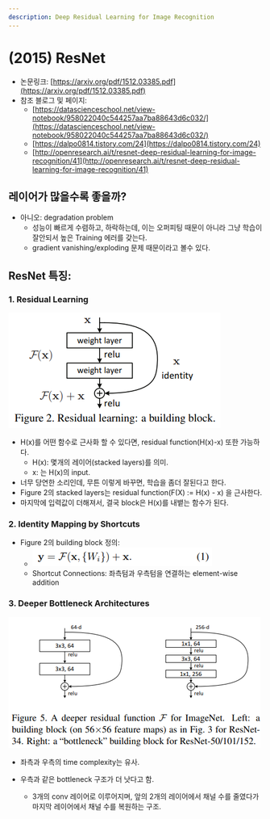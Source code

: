 ```yaml
---
description: Deep Residual Learning for Image Recognition
---
```


# \(2015\) ResNet

* 논문링크: [https://arxiv.org/pdf/1512.03385.pdf](https://arxiv.org/pdf/1512.03385.pdf)
* 참조 블로그 및 페이지:
  * [https://datascienceschool.net/view-notebook/958022040c544257aa7ba88643d6c032/](https://datascienceschool.net/view-notebook/958022040c544257aa7ba88643d6c032/)
  * [https://dalpo0814.tistory.com/24](https://dalpo0814.tistory.com/24)
  * [http://openresearch.ai/t/resnet-deep-residual-learning-for-image-recognition/41](http://openresearch.ai/t/resnet-deep-residual-learning-for-image-recognition/41)



## 레이어가 많을수록 좋을까?

* 아니오: degradation problem
  * 성능이 빠르게 수렴하고, 하락하는데, 이는 오퍼피팅 때문이 아니라 그냥 학습이 잘안되서 높은 Training 에러를 갖는다.
  * gradient vanishing/exploding 문제 때문이라고 볼수 있다. 

## ResNet 특징:

### 1. Residual Learning

![](.gitbook/assets/image%20%288%29.png)

* H\(x\)를 어떤 함수로 근사화 할 수 있다면, residual function\(H\(x\)-x\) 또한 가능하다.
  * H\(x\):  몇개의 레이어\(stacked layers\)를 의미.
  * x: 는 H\(x\)의 input.
* 너무 당연한 소리인데, 무튼 이렇게 바꾸면, 학습을 좀더 잘된다고 한다.
* Figure 2의 stacked layers는 residual function\(F\(X\) :=  H\(x\) - x\) 을 근사한다. 
* 마지막에 입력값이 더해져서, 결국 block은 H\(x\)를 내뱉는 함수가 된다.

### 2. Identity Mapping by Shortcuts

* Figure 2의 building block 정의:
  * ![](.gitbook/assets/image%20%2812%29.png)
  * Shortcut Connections: 좌측텀과 우측텀을 연결하는 element-wise addition

### 3. Deeper Bottleneck Architectures

![](.gitbook/assets/image%20%2810%29.png)

* 좌측과 우측의 time complexity는 유사.
* 우측과 같은 bottleneck 구조가 더 낫다고 함.

  * 3개의 conv 레이어로 이루어지며,  앞의 2개의 레이어에서 채널 수를  줄였다가 마지막 레이어에서 채널 수를 복원하는 구조.







